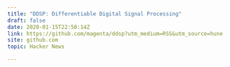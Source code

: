 ```yaml
---
title: "DDSP: Differentiable Digital Signal Processing"
draft: false
date: 2020-01-15T22:50:14Z
link: https://github.com/magenta/ddsp?utm_medium=RSS&utm_source=hune
site: github.com
topic: Hacker News  

---
```

